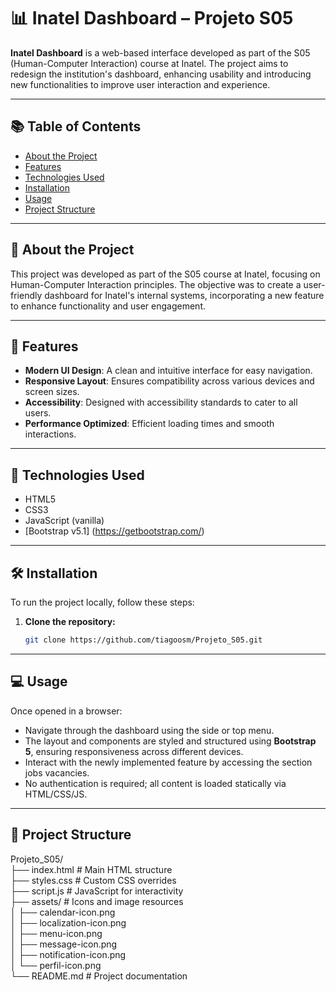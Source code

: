 # 📊 Inatel Dashboard – Projeto S05


**Inatel Dashboard** is a web-based interface developed as part of the S05 (Human-Computer Interaction) course at Inatel. The project aims to redesign the institution's dashboard, enhancing usability and introducing new functionalities to improve user interaction and experience.

---

## 📚 Table of Contents

- [About the Project](#about-the-project)
- [Features](#features)
- [Technologies Used](#technologies-used)
- [Installation](#installation)
- [Usage](#usage)
- [Project Structure](#project-structure)

---

## 🧠 About the Project

This project was developed as part of the S05 course at Inatel, focusing on Human-Computer Interaction principles. The objective was to create a user-friendly dashboard for Inatel's internal systems, incorporating a new feature to enhance functionality and user engagement.

---

## 🚀 Features

- **Modern UI Design**: A clean and intuitive interface for easy navigation.
- **Responsive Layout**: Ensures compatibility across various devices and screen sizes.
- **Accessibility**: Designed with accessibility standards to cater to all users.
- **Performance Optimized**: Efficient loading times and smooth interactions.

---

## 🧰 Technologies Used

- HTML5
- CSS3
- JavaScript (vanilla)
- [Bootstrap v5.1] (https://getbootstrap.com/)

---

## 🛠️ Installation

To run the project locally, follow these steps:

1. **Clone the repository:**

   ```bash
   git clone https://github.com/tiagoosm/Projeto_S05.git

---

## 💻 Usage

Once opened in a browser:

- Navigate through the dashboard using the side or top menu.
- The layout and components are styled and structured using **Bootstrap 5**, ensuring responsiveness across different devices.
- Interact with the newly implemented feature by accessing the section jobs vacancies.
- No authentication is required; all content is loaded statically via HTML/CSS/JS.

---

## 📁 Project Structure

Projeto_S05/  
├── index.html                 # Main HTML structure  
├── styles.css                 # Custom CSS overrides  
├── script.js                  # JavaScript for interactivity  
├── assets/                    # Icons and image resources  
│   ├── calendar-icon.png  
│   ├── localization-icon.png  
│   ├── menu-icon.png  
│   ├── message-icon.png  
│   ├── notification-icon.png  
│   └── perfil-icon.png  
└── README.md                  # Project documentation  
